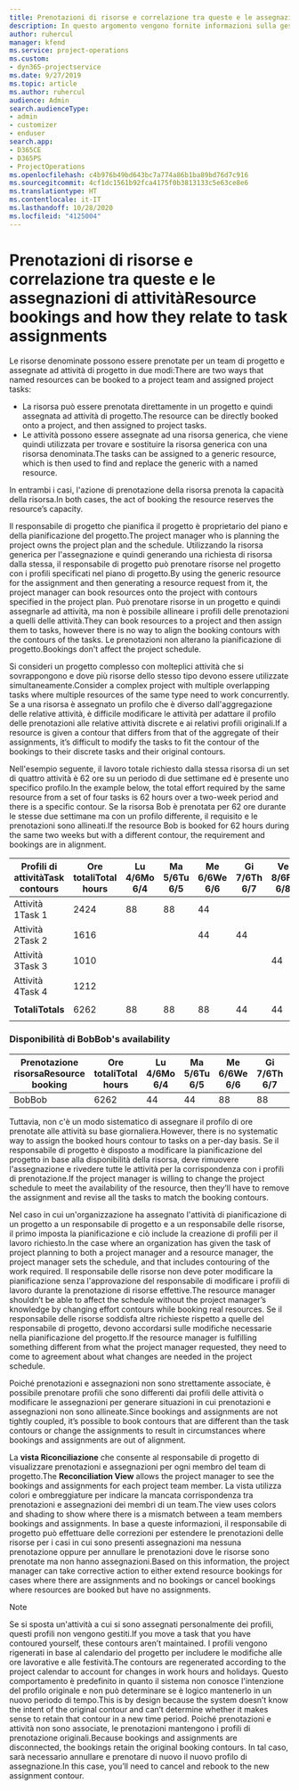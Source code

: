 ```yaml
---
title: Prenotazioni di risorse e correlazione tra queste e le assegnazioni di attività
description: In questo argomento vengono fornite informazioni sulla gestione di risorse denominate, prenotazioni di risorse e assegnazioni di attività e sulla correlazione tra le stesse.
author: ruhercul
manager: kfend
ms.service: project-operations
ms.custom:
- dyn365-projectservice
ms.date: 9/27/2019
ms.topic: article
ms.author: ruhercul
audience: Admin
search.audienceType:
- admin
- customizer
- enduser
search.app:
- D365CE
- D365PS
- ProjectOperations
ms.openlocfilehash: c4b976b49bd643bc7a774a86b1ba89bd76d7c916
ms.sourcegitcommit: 4cf1dc1561b92fca4175f0b3813133c5e63ce8e6
ms.translationtype: HT
ms.contentlocale: it-IT
ms.lasthandoff: 10/28/2020
ms.locfileid: "4125004"
---
```

# <a name="resource-bookings-and-how-they-relate-to-task-assignments"></a><span data-ttu-id="88fd8-103">Prenotazioni di risorse e correlazione tra queste e le assegnazioni di attività</span><span class="sxs-lookup"><span data-stu-id="88fd8-103">Resource bookings and how they relate to task assignments</span></span>


<span data-ttu-id="88fd8-104">Le risorse denominate possono essere prenotate per un team di progetto e assegnate ad attività di progetto in due modi:</span><span class="sxs-lookup"><span data-stu-id="88fd8-104">There are two ways that named resources can be booked to a project team and assigned project tasks:</span></span>

- <span data-ttu-id="88fd8-105">La risorsa può essere prenotata direttamente in un progetto e quindi assegnata ad attività di progetto.</span><span class="sxs-lookup"><span data-stu-id="88fd8-105">The resource can be directly booked onto a project, and then assigned to project tasks.</span></span>
- <span data-ttu-id="88fd8-106">Le attività possono essere assegnate ad una risorsa generica, che viene quindi utilizzata per trovare e sostituire la risorsa generica con una risorsa denominata.</span><span class="sxs-lookup"><span data-stu-id="88fd8-106">The tasks can be assigned to a generic resource, which is then used to find and replace the generic with a named resource.</span></span> 

<span data-ttu-id="88fd8-107">In entrambi i casi, l'azione di prenotazione della risorsa prenota la capacità della risorsa.</span><span class="sxs-lookup"><span data-stu-id="88fd8-107">In both cases, the act of booking the resource reserves the resource’s capacity.</span></span>

<span data-ttu-id="88fd8-108">Il responsabile di progetto che pianifica il progetto è proprietario del piano e della pianificazione del progetto.</span><span class="sxs-lookup"><span data-stu-id="88fd8-108">The project manager who is planning the project owns the project plan and the schedule.</span></span> <span data-ttu-id="88fd8-109">Utilizzando la risorsa generica per l'assegnazione e quindi generando una richiesta di risorsa dalla stessa, il responsabile di progetto può prenotare risorse nel progetto con i profili specificati nel piano di progetto.</span><span class="sxs-lookup"><span data-stu-id="88fd8-109">By using the generic resource for the assignment and then generating a resource request from it, the project manager can book resources onto the project with contours specified in the project plan.</span></span> <span data-ttu-id="88fd8-110">Può prenotare risorse in un progetto e quindi assegnarle ad attività, ma non è possibile allineare i profili delle prenotazioni a quelli delle attività.</span><span class="sxs-lookup"><span data-stu-id="88fd8-110">They can book resources to a project and then assign them to tasks, however there is no way to align the booking contours with the contours of the tasks.</span></span> <span data-ttu-id="88fd8-111">Le prenotazioni non alterano la pianificazione di progetto.</span><span class="sxs-lookup"><span data-stu-id="88fd8-111">Bookings don't affect the project schedule.</span></span>

<span data-ttu-id="88fd8-112">Si consideri un progetto complesso con molteplici attività che si sovrappongono e dove più risorse dello stesso tipo devono essere utilizzate simultaneamente.</span><span class="sxs-lookup"><span data-stu-id="88fd8-112">Consider a complex project with multiple overlapping tasks where multiple resources of the same type need to work concurrently.</span></span> <span data-ttu-id="88fd8-113">Se a una risorsa è assegnato un profilo che è diverso dall'aggregazione delle relative attività, è difficile modificare le attività per adattare il profilo delle prenotazioni alle relative attività discrete e ai relativi profili originali.</span><span class="sxs-lookup"><span data-stu-id="88fd8-113">If a resource is given a contour that differs from that of the aggregate of their assignments, it’s difficult to modify the tasks to fit the contour of the bookings to their discrete tasks and their original contours.</span></span>

<span data-ttu-id="88fd8-114">Nell'esempio seguente, il lavoro totale richiesto dalla stessa risorsa di un set di quattro attività è 62 ore su un periodo di due settimane ed è presente uno specifico profilo.</span><span class="sxs-lookup"><span data-stu-id="88fd8-114">In the example below, the total effort required by the same resource from a set of four tasks is 62 hours over a two-week period and there is a specific contour.</span></span> <span data-ttu-id="88fd8-115">Se la risorsa Bob è prenotata per 62 ore durante le stesse due settimane ma con un profilo differente, il requisito e le prenotazioni sono allineati.</span><span class="sxs-lookup"><span data-stu-id="88fd8-115">If the resource Bob is booked for 62 hours during the same two weeks but with a different contour, the requirement and bookings are in alignment.</span></span>

| <span data-ttu-id="88fd8-116">**Profili di attività**</span><span class="sxs-lookup"><span data-stu-id="88fd8-116">**Task contours**</span></span>    | <span data-ttu-id="88fd8-117">**Ore totali**</span><span class="sxs-lookup"><span data-stu-id="88fd8-117">**Total hours**</span></span> | <span data-ttu-id="88fd8-118">Lu 4/6</span><span class="sxs-lookup"><span data-stu-id="88fd8-118">Mo 6/4</span></span> | <span data-ttu-id="88fd8-119">Ma 5/6</span><span class="sxs-lookup"><span data-stu-id="88fd8-119">Tu 6/5</span></span> | <span data-ttu-id="88fd8-120">Me 6/6</span><span class="sxs-lookup"><span data-stu-id="88fd8-120">We 6/6</span></span> | <span data-ttu-id="88fd8-121">Gi 7/6</span><span class="sxs-lookup"><span data-stu-id="88fd8-121">Th 6/7</span></span> | <span data-ttu-id="88fd8-122">Ve 8/6</span><span class="sxs-lookup"><span data-stu-id="88fd8-122">Fr 6/8</span></span> | <span data-ttu-id="88fd8-123">Sa 9/6</span><span class="sxs-lookup"><span data-stu-id="88fd8-123">Sa 6/9</span></span> | <span data-ttu-id="88fd8-124">Do 10/6</span><span class="sxs-lookup"><span data-stu-id="88fd8-124">Su 6/10</span></span> | <span data-ttu-id="88fd8-125">Lu 11/6</span><span class="sxs-lookup"><span data-stu-id="88fd8-125">Mo 6/11</span></span> | <span data-ttu-id="88fd8-126">Ma 12/6</span><span class="sxs-lookup"><span data-stu-id="88fd8-126">Tu 6/12</span></span> | <span data-ttu-id="88fd8-127">Me 13/6</span><span class="sxs-lookup"><span data-stu-id="88fd8-127">We 6/13</span></span> | <span data-ttu-id="88fd8-128">Gi 14/6</span><span class="sxs-lookup"><span data-stu-id="88fd8-128">Th 6/14</span></span> | <span data-ttu-id="88fd8-129">Ve 15/6</span><span class="sxs-lookup"><span data-stu-id="88fd8-129">Fr 6/15</span></span> |
|----------------------|-----------------|--------|--------|--------|--------|--------|--------|---------|---------|---------|---------|---------|---------|
| <span data-ttu-id="88fd8-130">Attività 1</span><span class="sxs-lookup"><span data-stu-id="88fd8-130">Task 1</span></span>               | <span data-ttu-id="88fd8-131">24</span><span class="sxs-lookup"><span data-stu-id="88fd8-131">24</span></span>              | <span data-ttu-id="88fd8-132">8</span><span class="sxs-lookup"><span data-stu-id="88fd8-132">8</span></span>      | <span data-ttu-id="88fd8-133">8</span><span class="sxs-lookup"><span data-stu-id="88fd8-133">8</span></span>      | <span data-ttu-id="88fd8-134">4</span><span class="sxs-lookup"><span data-stu-id="88fd8-134">4</span></span>      |        |        |        |         |         |         | <span data-ttu-id="88fd8-135">4</span><span class="sxs-lookup"><span data-stu-id="88fd8-135">4</span></span>       |         |         |
| <span data-ttu-id="88fd8-136">Attività 2</span><span class="sxs-lookup"><span data-stu-id="88fd8-136">Task 2</span></span>               | <span data-ttu-id="88fd8-137">16</span><span class="sxs-lookup"><span data-stu-id="88fd8-137">16</span></span>              |        |        | <span data-ttu-id="88fd8-138">4</span><span class="sxs-lookup"><span data-stu-id="88fd8-138">4</span></span>      | <span data-ttu-id="88fd8-139">4</span><span class="sxs-lookup"><span data-stu-id="88fd8-139">4</span></span>      |        |        |         | <span data-ttu-id="88fd8-140">8</span><span class="sxs-lookup"><span data-stu-id="88fd8-140">8</span></span>       |         |         |         |         |
| <span data-ttu-id="88fd8-141">Attività 3</span><span class="sxs-lookup"><span data-stu-id="88fd8-141">Task 3</span></span>               | <span data-ttu-id="88fd8-142">10</span><span class="sxs-lookup"><span data-stu-id="88fd8-142">10</span></span>              |        |        |        |        | <span data-ttu-id="88fd8-143">4</span><span class="sxs-lookup"><span data-stu-id="88fd8-143">4</span></span>      |        |         |         | <span data-ttu-id="88fd8-144">4</span><span class="sxs-lookup"><span data-stu-id="88fd8-144">4</span></span>       |         | <span data-ttu-id="88fd8-145">2</span><span class="sxs-lookup"><span data-stu-id="88fd8-145">2</span></span>       |         |
| <span data-ttu-id="88fd8-146">Attività 4</span><span class="sxs-lookup"><span data-stu-id="88fd8-146">Task 4</span></span>               | <span data-ttu-id="88fd8-147">12</span><span class="sxs-lookup"><span data-stu-id="88fd8-147">12</span></span>              |        |        |        |        |        |        |         |         |         | <span data-ttu-id="88fd8-148">4</span><span class="sxs-lookup"><span data-stu-id="88fd8-148">4</span></span>       |         | <span data-ttu-id="88fd8-149">8</span><span class="sxs-lookup"><span data-stu-id="88fd8-149">8</span></span>       |
|                      |                 |        |        |        |        |        |        |         |         |         |         |         |         |
| <span data-ttu-id="88fd8-150">**Totali**</span><span class="sxs-lookup"><span data-stu-id="88fd8-150">**Totals**</span></span>           | <span data-ttu-id="88fd8-151">62</span><span class="sxs-lookup"><span data-stu-id="88fd8-151">62</span></span>              | <span data-ttu-id="88fd8-152">8</span><span class="sxs-lookup"><span data-stu-id="88fd8-152">8</span></span>      | <span data-ttu-id="88fd8-153">8</span><span class="sxs-lookup"><span data-stu-id="88fd8-153">8</span></span>      | <span data-ttu-id="88fd8-154">8</span><span class="sxs-lookup"><span data-stu-id="88fd8-154">8</span></span>      | <span data-ttu-id="88fd8-155">4</span><span class="sxs-lookup"><span data-stu-id="88fd8-155">4</span></span>      | <span data-ttu-id="88fd8-156">4</span><span class="sxs-lookup"><span data-stu-id="88fd8-156">4</span></span>      |        |         | <span data-ttu-id="88fd8-157">8</span><span class="sxs-lookup"><span data-stu-id="88fd8-157">8</span></span>       | <span data-ttu-id="88fd8-158">4</span><span class="sxs-lookup"><span data-stu-id="88fd8-158">4</span></span>       | <span data-ttu-id="88fd8-159">8</span><span class="sxs-lookup"><span data-stu-id="88fd8-159">8</span></span>       | <span data-ttu-id="88fd8-160">2</span><span class="sxs-lookup"><span data-stu-id="88fd8-160">2</span></span>       | <span data-ttu-id="88fd8-161">8</span><span class="sxs-lookup"><span data-stu-id="88fd8-161">8</span></span>       |
|                      |                 |        |        |        |        |        |        |         |         |         |         |

### <a name="bobs-availability"></a><span data-ttu-id="88fd8-162">Disponibilità di Bob</span><span class="sxs-lookup"><span data-stu-id="88fd8-162">Bob's availability</span></span>
| <span data-ttu-id="88fd8-163">**Prenotazione risorsa**</span><span class="sxs-lookup"><span data-stu-id="88fd8-163">**Resource   booking**</span></span> | <span data-ttu-id="88fd8-164">**Ore totali**</span><span class="sxs-lookup"><span data-stu-id="88fd8-164">**Total hours**</span></span> | <span data-ttu-id="88fd8-165">Lu 4/6</span><span class="sxs-lookup"><span data-stu-id="88fd8-165">Mo 6/4</span></span> | <span data-ttu-id="88fd8-166">Ma 5/6</span><span class="sxs-lookup"><span data-stu-id="88fd8-166">Tu 6/5</span></span> | <span data-ttu-id="88fd8-167">Me 6/6</span><span class="sxs-lookup"><span data-stu-id="88fd8-167">We 6/6</span></span> | <span data-ttu-id="88fd8-168">Gi 7/6</span><span class="sxs-lookup"><span data-stu-id="88fd8-168">Th 6/7</span></span> | <span data-ttu-id="88fd8-169">Ve 8/6</span><span class="sxs-lookup"><span data-stu-id="88fd8-169">Fr 6/8</span></span> | <span data-ttu-id="88fd8-170">Sa 9/6</span><span class="sxs-lookup"><span data-stu-id="88fd8-170">Sa 6/9</span></span> | <span data-ttu-id="88fd8-171">Do 10/6</span><span class="sxs-lookup"><span data-stu-id="88fd8-171">Su 6/10</span></span> | <span data-ttu-id="88fd8-172">Lu 11/6</span><span class="sxs-lookup"><span data-stu-id="88fd8-172">Mo 6/11</span></span> | <span data-ttu-id="88fd8-173">Ma 12/6</span><span class="sxs-lookup"><span data-stu-id="88fd8-173">Tu 6/12</span></span> | <span data-ttu-id="88fd8-174">Me 13/6</span><span class="sxs-lookup"><span data-stu-id="88fd8-174">We 6/13</span></span> | <span data-ttu-id="88fd8-175">Gi 14/6</span><span class="sxs-lookup"><span data-stu-id="88fd8-175">Th 6/14</span></span> | <span data-ttu-id="88fd8-176">Ve 15/6</span><span class="sxs-lookup"><span data-stu-id="88fd8-176">Fr 6/15</span></span> |
|------------------------|-----------------|--------|--------|--------|--------|--------|--------|---------|---------|---------|---------|---------|---------|
| <span data-ttu-id="88fd8-177">Bob</span><span class="sxs-lookup"><span data-stu-id="88fd8-177">Bob</span></span>                    | <span data-ttu-id="88fd8-178">62</span><span class="sxs-lookup"><span data-stu-id="88fd8-178">62</span></span>              | <span data-ttu-id="88fd8-179">4</span><span class="sxs-lookup"><span data-stu-id="88fd8-179">4</span></span>      | <span data-ttu-id="88fd8-180">4</span><span class="sxs-lookup"><span data-stu-id="88fd8-180">4</span></span>      | <span data-ttu-id="88fd8-181">8</span><span class="sxs-lookup"><span data-stu-id="88fd8-181">8</span></span>      | <span data-ttu-id="88fd8-182">8</span><span class="sxs-lookup"><span data-stu-id="88fd8-182">8</span></span>      | <span data-ttu-id="88fd8-183">8</span><span class="sxs-lookup"><span data-stu-id="88fd8-183">8</span></span>      |        |         | <span data-ttu-id="88fd8-184">4</span><span class="sxs-lookup"><span data-stu-id="88fd8-184">4</span></span>       | <span data-ttu-id="88fd8-185">4</span><span class="sxs-lookup"><span data-stu-id="88fd8-185">4</span></span>       | <span data-ttu-id="88fd8-186">8</span><span class="sxs-lookup"><span data-stu-id="88fd8-186">8</span></span>       | <span data-ttu-id="88fd8-187">8</span><span class="sxs-lookup"><span data-stu-id="88fd8-187">8</span></span>       | <span data-ttu-id="88fd8-188">6</span><span class="sxs-lookup"><span data-stu-id="88fd8-188">6</span></span>       |

<span data-ttu-id="88fd8-189">Tuttavia, non c'è un modo sistematico di assegnare il profilo di ore prenotate alle attività su base giornaliera.</span><span class="sxs-lookup"><span data-stu-id="88fd8-189">However, there is no systematic way to assign the booked hours contour to tasks on a per-day basis.</span></span> <span data-ttu-id="88fd8-190">Se il responsabile di progetto è disposto a modificare la pianificazione del progetto in base alla disponibilità della risorsa, deve rimuovere l'assegnazione e rivedere tutte le attività per la corrispondenza con i profili di prenotazione.</span><span class="sxs-lookup"><span data-stu-id="88fd8-190">If the project manager is willing to change the project schedule to meet the availability of the resource, then they’ll have to remove the assignment and revise all the tasks to match the booking contours.</span></span>

<span data-ttu-id="88fd8-191">Nel caso in cui un'organizzazione ha assegnato l'attività di pianificazione di un progetto a un responsabile di progetto e a un responsabile delle risorse, il primo imposta la pianificazione e ciò include la creazione di profili per il lavoro richiesto.</span><span class="sxs-lookup"><span data-stu-id="88fd8-191">In the case where an organization has given the task of project planning to both a project manager and a resource manager, the project manager sets the schedule, and that includes contouring of the work required.</span></span> <span data-ttu-id="88fd8-192">Il responsabile delle risorse non deve poter modificare la pianificazione senza l'approvazione del responsabile di modificare i profili di lavoro durante la prenotazione di risorse effettive.</span><span class="sxs-lookup"><span data-stu-id="88fd8-192">The resource manager shouldn’t be able to affect the schedule without the project manager’s knowledge by changing effort contours while booking real resources.</span></span> <span data-ttu-id="88fd8-193">Se il responsabile delle risorse soddisfa altre richieste rispetto a quelle del responsabile di progetto, devono accordarsi sulle modifiche necessarie nella pianificazione del progetto.</span><span class="sxs-lookup"><span data-stu-id="88fd8-193">If the resource manager is fulfilling something different from what the project manager requested, they need to come to agreement about what changes are needed in the project schedule.</span></span>

<span data-ttu-id="88fd8-194">Poiché prenotazioni e assegnazioni non sono strettamente associate, è possibile prenotare profili che sono differenti dai profili delle attività o modificare le assegnazioni per generare situazioni in cui prenotazioni e assegnazioni non sono allineate.</span><span class="sxs-lookup"><span data-stu-id="88fd8-194">Since bookings and assignments are not tightly coupled, it’s possible to book contours that are different than the task contours or change the assignments to result in circumstances where bookings and assignments are out of alignment.</span></span>

<span data-ttu-id="88fd8-195">La **vista Riconciliazione** che consente al responsabile di progetto di visualizzare prenotazioni e assegnazioni per ogni membro del team di progetto.</span><span class="sxs-lookup"><span data-stu-id="88fd8-195">The **Reconciliation View** allows the project manager to see the bookings and assignments for each project team member.</span></span> <span data-ttu-id="88fd8-196">La vista utilizza colori e ombreggiature per indicare la mancata corrispondenza tra prenotazioni e assegnazioni dei membri di un team.</span><span class="sxs-lookup"><span data-stu-id="88fd8-196">The view uses colors and shading to show where there is a mismatch between a team members bookings and assignments.</span></span> <span data-ttu-id="88fd8-197">In base a queste informazioni, il responsabile di progetto può effettuare delle correzioni per estendere le prenotazioni delle risorse per i casi in cui sono presenti assegnazioni ma nessuna prenotazione oppure per annullare le prenotazioni dove le risorse sono prenotate ma non hanno assegnazioni.</span><span class="sxs-lookup"><span data-stu-id="88fd8-197">Based on this information, the project manager can take corrective action to either extend resource bookings for cases where there are assignments and no bookings or cancel bookings where resources are booked but have no assignments.</span></span>

> [!NOTE]
> <span data-ttu-id="88fd8-198">Se si sposta un'attività a cui si sono assegnati personalmente dei profili, questi profili non vengono gestiti.</span><span class="sxs-lookup"><span data-stu-id="88fd8-198">If you move a task that you have contoured yourself, these contours aren’t maintained.</span></span> <span data-ttu-id="88fd8-199">I profili vengono rigenerati in base al calendario del progetto per includere le modifiche alle ore lavorative e alle festività.</span><span class="sxs-lookup"><span data-stu-id="88fd8-199">The contours are regenerated according to the project calendar to account for changes in work hours and holidays.</span></span> <span data-ttu-id="88fd8-200">Questo comportamento è predefinito in quanto il sistema non conosce l'intenzione del profilo originale e non può determinare se è logico mantenerlo in un nuovo periodo di tempo.</span><span class="sxs-lookup"><span data-stu-id="88fd8-200">This is by design because the system doesn’t know the intent of the original contour and can’t determine whether it makes sense to retain that contour in a new time period.</span></span> <span data-ttu-id="88fd8-201">Poiché prenotazioni e attività non sono associate, le prenotazioni mantengono i profili di prenotazione originali.</span><span class="sxs-lookup"><span data-stu-id="88fd8-201">Because bookings and assignments are disconnected, the bookings retain the original booking contours.</span></span> <span data-ttu-id="88fd8-202">In tal caso, sarà necessario annullare e prenotare di nuovo il nuovo profilo di assegnazione.</span><span class="sxs-lookup"><span data-stu-id="88fd8-202">In this case, you’ll need to cancel and rebook to the new assignment contour.</span></span>

